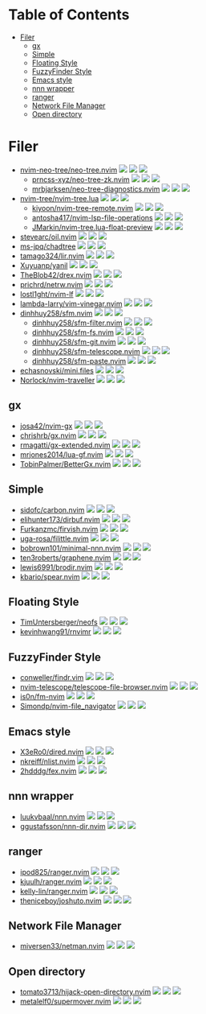# Table of Contents

<!-- toc -->

- [Filer](#filer)
  * [gx](#gx)
  * [Simple](#simple)
  * [Floating Style](#floating-style)
  * [FuzzyFinder Style](#fuzzyfinder-style)
  * [Emacs style](#emacs-style)
  * [nnn wrapper](#nnn-wrapper)
  * [ranger](#ranger)
  * [Network File Manager](#network-file-manager)
  * [Open directory](#open-directory)

<!-- tocstop -->

# Filer

- [nvim-neo-tree/neo-tree.nvim](https://github.com/nvim-neo-tree/neo-tree.nvim) ![](https://img.shields.io/github/stars/nvim-neo-tree/neo-tree.nvim) ![](https://img.shields.io/github/last-commit/nvim-neo-tree/neo-tree.nvim) ![](https://img.shields.io/github/commit-activity/y/nvim-neo-tree/neo-tree.nvim)
  - [prncss-xyz/neo-tree-zk.nvim](https://github.com/prncss-xyz/neo-tree-zk.nvim) ![](https://img.shields.io/github/stars/prncss-xyz/neo-tree-zk.nvim) ![](https://img.shields.io/github/last-commit/prncss-xyz/neo-tree-zk.nvim) ![](https://img.shields.io/github/commit-activity/y/prncss-xyz/neo-tree-zk.nvim)
  - [mrbjarksen/neo-tree-diagnostics.nvim](https://github.com/mrbjarksen/neo-tree-diagnostics.nvim) ![](https://img.shields.io/github/stars/mrbjarksen/neo-tree-diagnostics.nvim) ![](https://img.shields.io/github/last-commit/mrbjarksen/neo-tree-diagnostics.nvim) ![](https://img.shields.io/github/commit-activity/y/mrbjarksen/neo-tree-diagnostics.nvim)
- [nvim-tree/nvim-tree.lua](https://github.com/nvim-tree/nvim-tree.lua) ![](https://img.shields.io/github/stars/nvim-tree/nvim-tree.lua) ![](https://img.shields.io/github/last-commit/nvim-tree/nvim-tree.lua) ![](https://img.shields.io/github/commit-activity/y/nvim-tree/nvim-tree.lua)
  - [kiyoon/nvim-tree-remote.nvim](https://github.com/kiyoon/nvim-tree-remote.nvim) ![](https://img.shields.io/github/stars/kiyoon/nvim-tree-remote.nvim) ![](https://img.shields.io/github/last-commit/kiyoon/nvim-tree-remote.nvim) ![](https://img.shields.io/github/commit-activity/y/kiyoon/nvim-tree-remote.nvim)
  - [antosha417/nvim-lsp-file-operations](https://github.com/antosha417/nvim-lsp-file-operations) ![](https://img.shields.io/github/stars/antosha417/nvim-lsp-file-operations) ![](https://img.shields.io/github/last-commit/antosha417/nvim-lsp-file-operations) ![](https://img.shields.io/github/commit-activity/y/antosha417/nvim-lsp-file-operations)
  - [JMarkin/nvim-tree.lua-float-preview](https://github.com/JMarkin/nvim-tree.lua-float-preview) ![](https://img.shields.io/github/stars/JMarkin/nvim-tree.lua-float-preview) ![](https://img.shields.io/github/last-commit/JMarkin/nvim-tree.lua-float-preview) ![](https://img.shields.io/github/commit-activity/y/JMarkin/nvim-tree.lua-float-preview)
- [stevearc/oil.nvim](https://github.com/stevearc/oil.nvim) ![](https://img.shields.io/github/stars/stevearc/oil.nvim) ![](https://img.shields.io/github/last-commit/stevearc/oil.nvim) ![](https://img.shields.io/github/commit-activity/y/stevearc/oil.nvim)
- [ms-jpq/chadtree](https://github.com/ms-jpq/chadtree) ![](https://img.shields.io/github/stars/ms-jpq/chadtree) ![](https://img.shields.io/github/last-commit/ms-jpq/chadtree) ![](https://img.shields.io/github/commit-activity/y/ms-jpq/chadtree)
- [tamago324/lir.nvim](https://github.com/tamago324/lir.nvim) ![](https://img.shields.io/github/stars/tamago324/lir.nvim) ![](https://img.shields.io/github/last-commit/tamago324/lir.nvim) ![](https://img.shields.io/github/commit-activity/y/tamago324/lir.nvim)
- [Xuyuanp/yanil](https://github.com/Xuyuanp/yanil) ![](https://img.shields.io/github/stars/Xuyuanp/yanil) ![](https://img.shields.io/github/last-commit/Xuyuanp/yanil) ![](https://img.shields.io/github/commit-activity/y/Xuyuanp/yanil)
- [TheBlob42/drex.nvim](https://github.com/TheBlob42/drex.nvim) ![](https://img.shields.io/github/stars/TheBlob42/drex.nvim) ![](https://img.shields.io/github/last-commit/TheBlob42/drex.nvim) ![](https://img.shields.io/github/commit-activity/y/TheBlob42/drex.nvim)
- [prichrd/netrw.nvim](https://github.com/prichrd/netrw.nvim) ![](https://img.shields.io/github/stars/prichrd/netrw.nvim) ![](https://img.shields.io/github/last-commit/prichrd/netrw.nvim) ![](https://img.shields.io/github/commit-activity/y/prichrd/netrw.nvim)
- [lostl1ght/nvim-lf](https://github.com/lostl1ght/nvim-lf) ![](https://img.shields.io/github/stars/lostl1ght/nvim-lf) ![](https://img.shields.io/github/last-commit/lostl1ght/nvim-lf) ![](https://img.shields.io/github/commit-activity/y/lostl1ght/nvim-lf)
- [lambda-larry/vim-vinegar.nvim](https://github.com/lambda-larry/vim-vinegar.nvim) ![](https://img.shields.io/github/stars/lambda-larry/vim-vinegar.nvim) ![](https://img.shields.io/github/last-commit/lambda-larry/vim-vinegar.nvim) ![](https://img.shields.io/github/commit-activity/y/lambda-larry/vim-vinegar.nvim)
- [dinhhuy258/sfm.nvim](https://github.com/dinhhuy258/sfm.nvim) ![](https://img.shields.io/github/stars/dinhhuy258/sfm.nvim) ![](https://img.shields.io/github/last-commit/dinhhuy258/sfm.nvim) ![](https://img.shields.io/github/commit-activity/y/dinhhuy258/sfm.nvim)
  - [dinhhuy258/sfm-filter.nvim](https://github.com/dinhhuy258/sfm-filter.nvim) ![](https://img.shields.io/github/stars/dinhhuy258/sfm-filter.nvim) ![](https://img.shields.io/github/last-commit/dinhhuy258/sfm-filter.nvim) ![](https://img.shields.io/github/commit-activity/y/dinhhuy258/sfm-filter.nvim)
  - [dinhhuy258/sfm-fs.nvim](https://github.com/dinhhuy258/sfm-fs.nvim) ![](https://img.shields.io/github/stars/dinhhuy258/sfm-fs.nvim) ![](https://img.shields.io/github/last-commit/dinhhuy258/sfm-fs.nvim) ![](https://img.shields.io/github/commit-activity/y/dinhhuy258/sfm-fs.nvim)
  - [dinhhuy258/sfm-git.nvim](https://github.com/dinhhuy258/sfm-git.nvim) ![](https://img.shields.io/github/stars/dinhhuy258/sfm-git.nvim) ![](https://img.shields.io/github/last-commit/dinhhuy258/sfm-git.nvim) ![](https://img.shields.io/github/commit-activity/y/dinhhuy258/sfm-git.nvim)
  - [dinhhuy258/sfm-telescope.nvim](https://github.com/dinhhuy258/sfm-telescope.nvim) ![](https://img.shields.io/github/stars/dinhhuy258/sfm-telescope.nvim) ![](https://img.shields.io/github/last-commit/dinhhuy258/sfm-telescope.nvim) ![](https://img.shields.io/github/commit-activity/y/dinhhuy258/sfm-telescope.nvim)
  - [dinhhuy258/sfm-paste.nvim](https://github.com/dinhhuy258/sfm-paste.nvim) ![](https://img.shields.io/github/stars/dinhhuy258/sfm-paste.nvim) ![](https://img.shields.io/github/last-commit/dinhhuy258/sfm-paste.nvim) ![](https://img.shields.io/github/commit-activity/y/dinhhuy258/sfm-paste.nvim)
- [echasnovski/mini.files](https://github.com/echasnovski/mini.files) ![](https://img.shields.io/github/stars/echasnovski/mini.files) ![](https://img.shields.io/github/last-commit/echasnovski/mini.files) ![](https://img.shields.io/github/commit-activity/y/echasnovski/mini.files)
- [Norlock/nvim-traveller](https://github.com/Norlock/nvim-traveller) ![](https://img.shields.io/github/stars/Norlock/nvim-traveller) ![](https://img.shields.io/github/last-commit/Norlock/nvim-traveller) ![](https://img.shields.io/github/commit-activity/y/Norlock/nvim-traveller)

## gx

- [josa42/nvim-gx](https://github.com/josa42/nvim-gx) ![](https://img.shields.io/github/stars/josa42/nvim-gx) ![](https://img.shields.io/github/last-commit/josa42/nvim-gx) ![](https://img.shields.io/github/commit-activity/y/josa42/nvim-gx)
- [chrishrb/gx.nvim](https://github.com/chrishrb/gx.nvim) ![](https://img.shields.io/github/stars/chrishrb/gx.nvim) ![](https://img.shields.io/github/last-commit/chrishrb/gx.nvim) ![](https://img.shields.io/github/commit-activity/y/chrishrb/gx.nvim)
- [rmagatti/gx-extended.nvim](https://github.com/rmagatti/gx-extended.nvim) ![](https://img.shields.io/github/stars/rmagatti/gx-extended.nvim) ![](https://img.shields.io/github/last-commit/rmagatti/gx-extended.nvim) ![](https://img.shields.io/github/commit-activity/y/rmagatti/gx-extended.nvim)
- [mrjones2014/lua-gf.nvim](https://github.com/mrjones2014/lua-gf.nvim) ![](https://img.shields.io/github/stars/mrjones2014/lua-gf.nvim) ![](https://img.shields.io/github/last-commit/mrjones2014/lua-gf.nvim) ![](https://img.shields.io/github/commit-activity/y/mrjones2014/lua-gf.nvim)
- [TobinPalmer/BetterGx.nvim](https://github.com/TobinPalmer/BetterGx.nvim) ![](https://img.shields.io/github/stars/TobinPalmer/BetterGx.nvim) ![](https://img.shields.io/github/last-commit/TobinPalmer/BetterGx.nvim) ![](https://img.shields.io/github/commit-activity/y/TobinPalmer/BetterGx.nvim)

## Simple

- [sidofc/carbon.nvim](https://github.com/sidofc/carbon.nvim) ![](https://img.shields.io/github/stars/sidofc/carbon.nvim) ![](https://img.shields.io/github/last-commit/sidofc/carbon.nvim) ![](https://img.shields.io/github/commit-activity/y/sidofc/carbon.nvim)
- [elihunter173/dirbuf.nvim](https://github.com/elihunter173/dirbuf.nvim) ![](https://img.shields.io/github/stars/elihunter173/dirbuf.nvim) ![](https://img.shields.io/github/last-commit/elihunter173/dirbuf.nvim) ![](https://img.shields.io/github/commit-activity/y/elihunter173/dirbuf.nvim)
- [Furkanzmc/firvish.nvim](https://github.com/Furkanzmc/firvish.nvim) ![](https://img.shields.io/github/stars/Furkanzmc/firvish.nvim) ![](https://img.shields.io/github/last-commit/Furkanzmc/firvish.nvim) ![](https://img.shields.io/github/commit-activity/y/Furkanzmc/firvish.nvim)
- [uga-rosa/filittle.nvim](https://github.com/uga-rosa/filittle.nvim) ![](https://img.shields.io/github/stars/uga-rosa/filittle.nvim) ![](https://img.shields.io/github/last-commit/uga-rosa/filittle.nvim) ![](https://img.shields.io/github/commit-activity/y/uga-rosa/filittle.nvim)
- [bobrown101/minimal-nnn.nvim](https://github.com/bobrown101/minimal-nnn.nvim) ![](https://img.shields.io/github/stars/bobrown101/minimal-nnn.nvim) ![](https://img.shields.io/github/last-commit/bobrown101/minimal-nnn.nvim) ![](https://img.shields.io/github/commit-activity/y/bobrown101/minimal-nnn.nvim)
- [ten3roberts/graphene.nvim](https://github.com/ten3roberts/graphene.nvim) ![](https://img.shields.io/github/stars/ten3roberts/graphene.nvim) ![](https://img.shields.io/github/last-commit/ten3roberts/graphene.nvim) ![](https://img.shields.io/github/commit-activity/y/ten3roberts/graphene.nvim)
- [lewis6991/brodir.nvim](https://github.com/lewis6991/brodir.nvim) ![](https://img.shields.io/github/stars/lewis6991/brodir.nvim) ![](https://img.shields.io/github/last-commit/lewis6991/brodir.nvim) ![](https://img.shields.io/github/commit-activity/y/lewis6991/brodir.nvim)
- [kbario/spear.nvim](https://github.com/kbario/spear.nvim) ![](https://img.shields.io/github/stars/kbario/spear.nvim) ![](https://img.shields.io/github/last-commit/kbario/spear.nvim) ![](https://img.shields.io/github/commit-activity/y/kbario/spear.nvim)

## Floating Style

- [TimUntersberger/neofs](https://github.com/TimUntersberger/neofs) ![](https://img.shields.io/github/stars/TimUntersberger/neofs) ![](https://img.shields.io/github/last-commit/TimUntersberger/neofs) ![](https://img.shields.io/github/commit-activity/y/TimUntersberger/neofs)
- [kevinhwang91/rnvimr](https://github.com/kevinhwang91/rnvimr) ![](https://img.shields.io/github/stars/kevinhwang91/rnvimr) ![](https://img.shields.io/github/last-commit/kevinhwang91/rnvimr) ![](https://img.shields.io/github/commit-activity/y/kevinhwang91/rnvimr)

## FuzzyFinder Style

- [conweller/findr.vim](https://github.com/conweller/findr.vim) ![](https://img.shields.io/github/stars/conweller/findr.vim) ![](https://img.shields.io/github/last-commit/conweller/findr.vim) ![](https://img.shields.io/github/commit-activity/y/conweller/findr.vim)
- [nvim-telescope/telescope-file-browser.nvim](https://github.com/nvim-telescope/telescope-file-browser.nvim) ![](https://img.shields.io/github/stars/nvim-telescope/telescope-file-browser.nvim) ![](https://img.shields.io/github/last-commit/nvim-telescope/telescope-file-browser.nvim) ![](https://img.shields.io/github/commit-activity/y/nvim-telescope/telescope-file-browser.nvim)
- [is0n/fm-nvim](https://github.com/is0n/fm-nvim) ![](https://img.shields.io/github/stars/is0n/fm-nvim) ![](https://img.shields.io/github/last-commit/is0n/fm-nvim) ![](https://img.shields.io/github/commit-activity/y/is0n/fm-nvim)
- [Simondp/nvim-file_navigator](https://github.com/Simondp/nvim-file_navigator) ![](https://img.shields.io/github/stars/Simondp/nvim-file_navigator) ![](https://img.shields.io/github/last-commit/Simondp/nvim-file_navigator) ![](https://img.shields.io/github/commit-activity/y/Simondp/nvim-file_navigator)

## Emacs style

- [X3eRo0/dired.nvim](https://github.com/X3eRo0/dired.nvim) ![](https://img.shields.io/github/stars/X3eRo0/dired.nvim) ![](https://img.shields.io/github/last-commit/X3eRo0/dired.nvim) ![](https://img.shields.io/github/commit-activity/y/X3eRo0/dired.nvim)
- [nkreiff/nlist.nvim](https://github.com/nkreiff/nlist.nvim) ![](https://img.shields.io/github/stars/nkreiff/nlist.nvim) ![](https://img.shields.io/github/last-commit/nkreiff/nlist.nvim) ![](https://img.shields.io/github/commit-activity/y/nkreiff/nlist.nvim)
- [2hdddg/fex.nvim](https://github.com/2hdddg/fex.nvim) ![](https://img.shields.io/github/stars/2hdddg/fex.nvim) ![](https://img.shields.io/github/last-commit/2hdddg/fex.nvim) ![](https://img.shields.io/github/commit-activity/y/2hdddg/fex.nvim)

## nnn wrapper

- [luukvbaal/nnn.nvim](https://github.com/luukvbaal/nnn.nvim) ![](https://img.shields.io/github/stars/luukvbaal/nnn.nvim) ![](https://img.shields.io/github/last-commit/luukvbaal/nnn.nvim) ![](https://img.shields.io/github/commit-activity/y/luukvbaal/nnn.nvim)
- [ggustafsson/nnn-dir.nvim](https://github.com/ggustafsson/nnn-dir.nvim) ![](https://img.shields.io/github/stars/ggustafsson/nnn-dir.nvim) ![](https://img.shields.io/github/last-commit/ggustafsson/nnn-dir.nvim) ![](https://img.shields.io/github/commit-activity/y/ggustafsson/nnn-dir.nvim)

## ranger

- [ipod825/ranger.nvim](https://github.com/ipod825/ranger.nvim) ![](https://img.shields.io/github/stars/ipod825/ranger.nvim) ![](https://img.shields.io/github/last-commit/ipod825/ranger.nvim) ![](https://img.shields.io/github/commit-activity/y/ipod825/ranger.nvim)
- [kjuulh/ranger.nvim](https://github.com/kjuulh/ranger.nvim) ![](https://img.shields.io/github/stars/kjuulh/ranger.nvim) ![](https://img.shields.io/github/last-commit/kjuulh/ranger.nvim) ![](https://img.shields.io/github/commit-activity/y/kjuulh/ranger.nvim)
- [kelly-lin/ranger.nvim](https://github.com/kelly-lin/ranger.nvim) ![](https://img.shields.io/github/stars/kelly-lin/ranger.nvim) ![](https://img.shields.io/github/last-commit/kelly-lin/ranger.nvim) ![](https://img.shields.io/github/commit-activity/y/kelly-lin/ranger.nvim)
- [theniceboy/joshuto.nvim](https://github.com/theniceboy/joshuto.nvim) ![](https://img.shields.io/github/stars/theniceboy/joshuto.nvim) ![](https://img.shields.io/github/last-commit/theniceboy/joshuto.nvim) ![](https://img.shields.io/github/commit-activity/y/theniceboy/joshuto.nvim)

## Network File Manager

- [miversen33/netman.nvim](https://github.com/miversen33/netman.nvim) ![](https://img.shields.io/github/stars/miversen33/netman.nvim) ![](https://img.shields.io/github/last-commit/miversen33/netman.nvim) ![](https://img.shields.io/github/commit-activity/y/miversen33/netman.nvim)

## Open directory

- [tomato3713/hijack-open-directory.nvim](https://github.com/tomato3713/hijack-open-directory.nvim) ![](https://img.shields.io/github/stars/tomato3713/hijack-open-directory.nvim) ![](https://img.shields.io/github/last-commit/tomato3713/hijack-open-directory.nvim) ![](https://img.shields.io/github/commit-activity/y/tomato3713/hijack-open-directory.nvim)
- [metalelf0/supermover.nvim](https://github.com/metalelf0/supermover.nvim) ![](https://img.shields.io/github/stars/metalelf0/supermover.nvim) ![](https://img.shields.io/github/last-commit/metalelf0/supermover.nvim) ![](https://img.shields.io/github/commit-activity/y/metalelf0/supermover.nvim)
